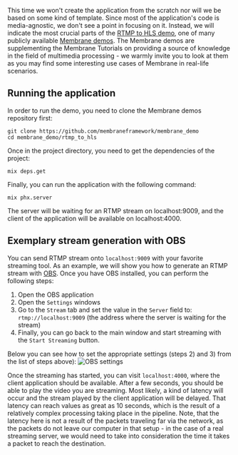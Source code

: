 This time we won't create the application from the scratch nor will we be based on some kind of template.
Since most of the application's code is media-agnostic, we don't see a point in focusing on it. Instead, we will indicate the most crucial parts of the
[RTMP to HLS demo](https://github.com/membraneframework/membrane_demo/rtmp_to_hls), one of many publicly available [Membrane demos](https://github.com/membraneframework/membrane_demo/).
The Membrane demos are supplementing the Membrane Tutorials on providing a source of knowledge in the field of multimedia processing - we warmly invite you to look at them as you may find some interesting
use cases of Membrane in real-life scenarios.

## Running the application

In order to run the demo, you need to clone the Membrane demos repository first:

```
git clone https://github.com/membraneframework/membrane_demo
cd membrane_demo/rtmp_to_hls
```

Once in the project directory, you need to get the dependencies of the project:

```
mix deps.get
```

Finally, you can run the application with the following command:

```
mix phx.server
```

The server will be waiting for an RTMP stream on localhost:9009, and the client of the application will be available on localhost:4000.

## Exemplary stream generation with OBS

You can send RTMP stream onto `localhost:9009` with your favorite streaming tool. As an example, we will show you how to generate an RTMP stream with
[OBS](https://obsproject.com).
Once you have OBS installed, you can perform the following steps:

1. Open the OBS application
1. Open the `Settings` windows
1. Go to the `Stream` tab and set the value in the `Server` field to: `rtmp://localhost:9009` (the address where the server is waiting for the stream)
1. Finally, you can go back to the main window and start streaming with the `Start Streaming` button.

Below you can see how to set the appropriate settings (steps 2) and 3) from the list of steps above):
![OBS settings](doc_assets/OBS_settings.webp)

Once the streaming has started, you can visit `localhost:4000`, where the client application should be available. After a few seconds, you should be able to play
the video you are streaming. Most likely, a kind of latency will occur and the stream played by the client application will be delayed. That latency can reach values as great as 10 seconds, which is the result
of a relatively complex processing taking place in the pipeline. Note, that the latency here is not a result of the packets traveling far via the network, as the packets do not leave our computer in that setup - in the case of a real streaming server, we would need to take into consideration the time it takes a packet to reach the destination.
